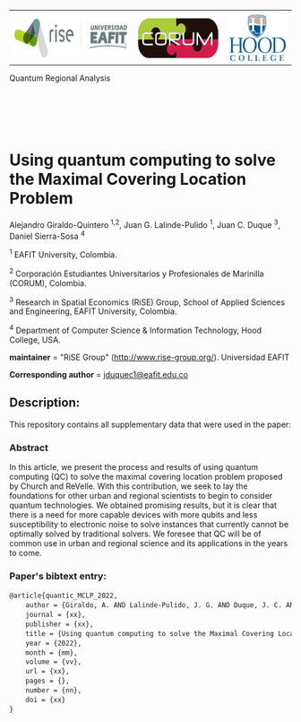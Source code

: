  <table class="centerTable">
   <th>
   <img src="figs/logo_rise_eafit.png" alt="RiSE-group logo" align="center" height=80 width=280>
  </th>
  <th>
   <img src="figs/corum.png" alt="World Bank logo" align="center" height=90  width=200> 
  </th>
  <th>
  <img src="figs/hood_college.png" alt="World Bank logo" align="center" height=90  width=145>
  </th>
</table> 

Quantum Regional Analysis




<br/><br/>
<br/><br/>
# 
# Using quantum computing to solve the Maximal Covering Location Problem

Alejandro Giraldo-Quintero <sup>1,2</sup>, Juan G. Lalinde-Pulido <sup>1</sup>, Juan C. Duque <sup>3</sup>, Daniel Sierra-Sosa <sup>4</sup>
 
<sup>1</sup> EAFIT University, Colombia.

<sup>2</sup> Corporación Estudiantes Universitarios y Profesionales de Marinilla (CORUM), Colombia.

<sup>3</sup> Research in Spatial Economics (RiSE) Group, School of Applied Sciences and Engineering, EAFIT University, Colombia.

<sup>4</sup> Department of Computer Science \& Information Technology, Hood College, USA.

__maintainer__ = "RiSE Group"  (http://www.rise-group.org/). Universidad EAFIT

__Corresponding author__ = jduquec1@eafit.edu.co

## Description:

This repository contains all supplementary data that were used in the paper:

### Abstract 

In this article, we present the process and results of using quantum computing (QC) to solve the maximal covering location problem proposed by Church and ReVelle. With this contribution, we seek to lay the foundations for other urban and regional scientists to begin to consider quantum technologies. We obtained promising results, but it is clear that there is a need for more capable devices with more qubits and less susceptibility to electronic noise to solve instances that currently cannot be optimally solved by traditional solvers. We foresee that QC will be of common use in urban and regional science and its applications in the years to come.

### Paper's bibtext entry:

```tex
@article{quantic_MCLP_2022,
    author = {Giraldo, A. AND Lalinde-Pulido, J. G. AND Duque, J. C. AND Sierra-Sosa, D.},
    journal = {xx},
    publisher = {xx},
    title = {Using quantum computing to solve the Maximal Covering Location Problem},
    year = {2022},
    month = {mm},
    volume = {vv},
    url = {xx},
    pages = {},
    number = {nn},
    doi = {xx}
}
```
